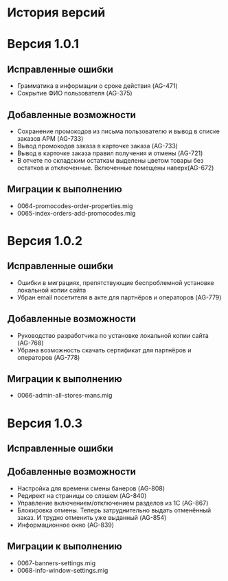История версий
==================



# Версия 1.0.1

## Исправленные ошибки
- Грамматика в информации о сроке действия (AG-471)
- Сокрытие ФИО пользователя (AG-375)

## Добавленные возможности

+ Сохранение промокодов из письма пользователю и вывод в списке заказов АРМ (AG-733)
+ Вывод промокодов заказа в карточке заказа  (AG-733)
+ Вывод в карточке заказа правил получения и отмены (AG-721)
+ В отчете по складским остаткам выделены цветом товары без остатков и
отключенные. Включенные помещены наверх(AG-672)

## Миграции к выполнению

+ 0064-promocodes-order-properties.mig
+ 0065-index-orders-add-promocodes.mig





# Версия 1.0.2
 
## Исправленные ошибки
- Ошибки в миграциях, препятствующие беспроблемной установке локальной копии сайта
- Убран email посетителя в акте для партнёров и операторов  (AG-779)
 
## Добавленные возможности
+ Руководство разработчика по установке локальной копии сайта (AG-768)
+ Убрана возможность скачать сертификат для партнёров и операторов (AG-778)

## Миграции к выполнению

+ 0066-admin-all-stores-mans.mig

# Версия 1.0.3

## Исправленные ошибки
 
## Добавленные возможности
+ Настройка для времени смены банеров (AG-808)
+ Редирект на страницы со слэшем (AG-840)
+ Управление включением/отключением разделов из 1С (AG-867)
+ Блокировка отмены. Теперь затруднительно выдать отменённый заказ. И трудно отменить уже выданный (AG-854)
+ Информационное окно (AG-839)

## Миграции к выполнению
+ 0067-banners-settings.mig
+ 0068-info-window-settings.mig


